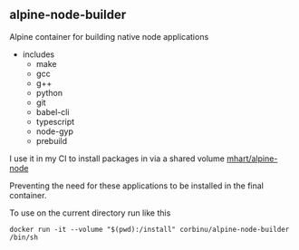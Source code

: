 alpine-node-builder
---------------------------------------------------------
Alpine container for building native node applications

- includes
    - make
    - gcc
    - g++
    - python
    - git
    - babel-cli
    - typescript
    - node-gyp
    - prebuild

I use it in my CI to install packages in via a shared volume
[mhart/alpine-node](https://hub.docker.com/r/mhart/alpine-node/)

Preventing the need for these applications to be installed in the final container.

To use on the current directory run like this
```
docker run -it --volume "$(pwd):/install" corbinu/alpine-node-builder /bin/sh
```